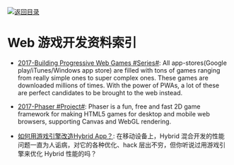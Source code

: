 [![返回目录](https://user-images.githubusercontent.com/5803001/38079637-ff0abcf0-3371-11e8-9b76-ad651620afc7.jpg)](https://github.com/wxyyxc1992/Awesome-Links)

# Web 游戏开发资料索引

* [2017-Building Progressive Web Games #Series#](https://medium.com/@prateekbh/progressive-web-games-part-1-62dcb89c39ff): All app-stores(Google play/iTunes/Windows app store) are filled with tons of games ranging from really simple ones to super complex ones. These games are downloaded millions of times. With the power of PWAs, a lot of these are perfect candidates to be brought to the web instead.

* [2017-Phaser #Project#](https://github.com/photonstorm/phaser): Phaser is a fun, free and fast 2D game framework for making HTML5 games for desktop and mobile web browsers, supporting Canvas and WebGL rendering.


- [如何用游戏引擎改造Hybrid App？](http://mp.weixin.qq.com/s/2vwV2vt7RW0vi_4RrzfjMQ): 在移动设备上，Hybrid 混合开发的性能问题一直为人诟病，对它的各种优化、hack 层出不穷，但你听说过用游戏引擎来优化 Hybrid 性能的吗？